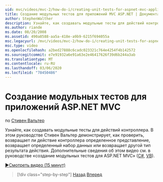 ```yaml
---
uid: mvc/videos/mvc-2/how-do-i/creating-unit-tests-for-aspnet-mvc-applications
title: Создание модульных тестов для приложений MVC ASP.NET | Документация Майкрософт
author: StephenWalther
description: Узнайте, как создавать модульные тесты для действий контроллера. В этом руководстве Стивен Вальтер демонстрирует, как проверить, возвращает ли действие контроллера парти...
ms.author: riande
ms.date: 08/20/2008
ms.assetid: 490a8588-aa5a-418e-a9b9-6215f694055a
msc.legacyurl: /mvc/videos/mvc-2/how-do-i/creating-unit-tests-for-aspnet-mvc-applications
msc.type: video
ms.openlocfilehash: a2bed27888c6cadc023321c764e4254f4b142572
ms.sourcegitcommit: e7e91932a6e91a63e2e46417626f39d6b244a3ab
ms.translationtype: MT
ms.contentlocale: ru-RU
ms.lasthandoff: 03/06/2020
ms.locfileid: "78450486"
---
```

# <a name="creating-unit-tests-for-aspnet-mvc-applications"></a>Создание модульных тестов для приложений ASP.NET MVC

по [Стивен Вальтер](https://github.com/StephenWalther)

Узнайте, как создавать модульные тесты для действий контроллера. В этом руководстве Стивен Вальтер демонстрирует, как проверить, возвращает ли действие контроллера определенное представление, возвращает определенный набор данных или возвращает другой тип результата действия. Дополнительные сведения об этом видео см. в руководстве «создание модульных тестов для ASP.NET MVC» ([C#](../../../overview/older-versions-1/unit-testing/creating-unit-tests-for-asp-net-mvc-applications-cs.md), [VB](../../../overview/older-versions-1/unit-testing/creating-unit-tests-for-asp-net-mvc-applications-vb.md)).

[&#9654;Смотреть видео (15 минут)](https://channel9.msdn.com/Blogs/ASP-NET-Site-Videos/creating-unit-tests-for-aspnet-mvc-applications)

> [!div class="step-by-step"]
> [Назад](preventing-javascript-injection-attacks.md)
> [Вперед](creating-custom-html-helpers.md)
